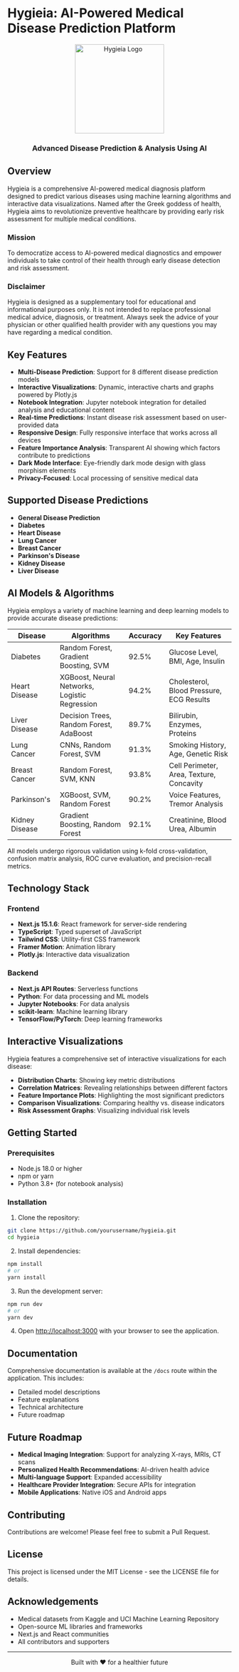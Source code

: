 # Hygieia: AI-Powered Medical Disease Prediction Platform

<div align="center">
  <img src="public/logo.png" alt="Hygieia Logo" width="200" height="200" />
  <h3>Advanced Disease Prediction & Analysis Using AI</h3>
</div>

## Overview

Hygieia is a comprehensive AI-powered medical diagnosis platform designed to predict various diseases using machine learning algorithms and interactive data visualizations. Named after the Greek goddess of health, Hygieia aims to revolutionize preventive healthcare by providing early risk assessment for multiple medical conditions.

### Mission

To democratize access to AI-powered medical diagnostics and empower individuals to take control of their health through early disease detection and risk assessment.

### Disclaimer

Hygieia is designed as a supplementary tool for educational and informational purposes only. It is not intended to replace professional medical advice, diagnosis, or treatment. Always seek the advice of your physician or other qualified health provider with any questions you may have regarding a medical condition.

## Key Features

- **Multi-Disease Prediction**: Support for 8 different disease prediction models
- **Interactive Visualizations**: Dynamic, interactive charts and graphs powered by Plotly.js
- **Notebook Integration**: Jupyter notebook integration for detailed analysis and educational content
- **Real-time Predictions**: Instant disease risk assessment based on user-provided data
- **Responsive Design**: Fully responsive interface that works across all devices
- **Feature Importance Analysis**: Transparent AI showing which factors contribute to predictions
- **Dark Mode Interface**: Eye-friendly dark mode design with glass morphism elements
- **Privacy-Focused**: Local processing of sensitive medical data

## Supported Disease Predictions

- **General Disease Prediction**
- **Diabetes**
- **Heart Disease**
- **Lung Cancer**
- **Breast Cancer**
- **Parkinson's Disease**
- **Kidney Disease**
- **Liver Disease**

## AI Models & Algorithms

Hygieia employs a variety of machine learning and deep learning models to provide accurate disease predictions:

| Disease | Algorithms | Accuracy | Key Features |
|---------|------------|----------|--------------|
| Diabetes | Random Forest, Gradient Boosting, SVM | 92.5% | Glucose Level, BMI, Age, Insulin |
| Heart Disease | XGBoost, Neural Networks, Logistic Regression | 94.2% | Cholesterol, Blood Pressure, ECG Results |
| Liver Disease | Decision Trees, Random Forest, AdaBoost | 89.7% | Bilirubin, Enzymes, Proteins |
| Lung Cancer | CNNs, Random Forest, SVM | 91.3% | Smoking History, Age, Genetic Risk |
| Breast Cancer | Random Forest, SVM, KNN | 93.8% | Cell Perimeter, Area, Texture, Concavity |
| Parkinson's | XGBoost, SVM, Random Forest | 90.2% | Voice Features, Tremor Analysis |
| Kidney Disease | Gradient Boosting, Random Forest | 92.1% | Creatinine, Blood Urea, Albumin |

All models undergo rigorous validation using k-fold cross-validation, confusion matrix analysis, ROC curve evaluation, and precision-recall metrics.

## Technology Stack

### Frontend
- **Next.js 15.1.6**: React framework for server-side rendering
- **TypeScript**: Typed superset of JavaScript
- **Tailwind CSS**: Utility-first CSS framework
- **Framer Motion**: Animation library
- **Plotly.js**: Interactive data visualization

### Backend
- **Next.js API Routes**: Serverless functions
- **Python**: For data processing and ML models
- **Jupyter Notebooks**: For data analysis
- **scikit-learn**: Machine learning library
- **TensorFlow/PyTorch**: Deep learning frameworks

## Interactive Visualizations

Hygieia features a comprehensive set of interactive visualizations for each disease:

- **Distribution Charts**: Showing key metric distributions
- **Correlation Matrices**: Revealing relationships between different factors
- **Feature Importance Plots**: Highlighting the most significant predictors
- **Comparison Visualizations**: Comparing healthy vs. disease indicators
- **Risk Assessment Graphs**: Visualizing individual risk levels

## Getting Started

### Prerequisites
- Node.js 18.0 or higher
- npm or yarn
- Python 3.8+ (for notebook analysis)

### Installation

1. Clone the repository:
```bash
git clone https://github.com/yourusername/hygieia.git
cd hygieia
```

2. Install dependencies:
```bash
npm install
# or
yarn install
```

3. Run the development server:
```bash
npm run dev
# or
yarn dev
```

4. Open [http://localhost:3000](http://localhost:3000) with your browser to see the application.

## Documentation

Comprehensive documentation is available at the `/docs` route within the application. This includes:
- Detailed model descriptions
- Feature explanations
- Technical architecture
- Future roadmap

## Future Roadmap

- **Medical Imaging Integration**: Support for analyzing X-rays, MRIs, CT scans
- **Personalized Health Recommendations**: AI-driven health advice
- **Multi-language Support**: Expanded accessibility
- **Healthcare Provider Integration**: Secure APIs for integration
- **Mobile Applications**: Native iOS and Android apps

## Contributing

Contributions are welcome! Please feel free to submit a Pull Request.

## License

This project is licensed under the MIT License - see the LICENSE file for details.

## Acknowledgements

- Medical datasets from Kaggle and UCI Machine Learning Repository
- Open-source ML libraries and frameworks
- Next.js and React communities
- All contributors and supporters

---

<div align="center">
  <p>Built with ❤️ for a healthier future</p>
</div>

